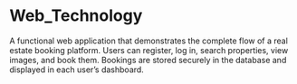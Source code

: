 # Web_Technology
A functional web application that demonstrates the complete flow of a real estate booking platform.   Users can register, log in, search properties, view images, and book them. Bookings are stored securely in the database and displayed in each user’s dashboard.
